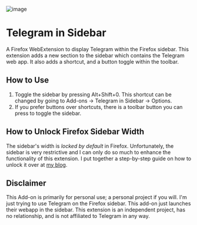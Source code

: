 ![image](/icons/48x48.png)

# Telegram in Sidebar

A Firefox WebExtension to display Telegram within the Firefox sidebar. This extension adds a new section to the sidebar which contains the Telegram web app. It also adds a shortcut, and a button toggle within the toolbar.

## How to Use
1. Toggle the sidebar by pressing Alt+Shift+0. This shortcut can be changed by going to Add-ons -> Telegram in Sidebar -> Options.
2. If you prefer buttons over shortcuts, there is a toolbar button you can press to toggle the sidebar.

## How to Unlock Firefox Sidebar Width
The sidebar's width is *locked by default* in Firefox. Unfortunately, the sidebar is very restrictive and I can only do so much to enhance the functionality of this extension. I put together a step-by-step guide on how to unlock it over at [my blog](https://stressed.dev/unlock-max-width-of-firefoxs-sidebar/).

## Disclaimer
This Add-on is primarily for personal use; a personal project if you will. I'm just trying to use Telegram on the Firefox sidebar. This add-on just launches their webapp in the sidebar. This extension is an independent project, has no relationship, and is not affiliated to Telegram in any way.